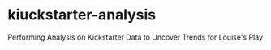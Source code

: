 # kiuckstarter-analysis
Performing Analysis on Kickstarter Data to Uncover Trends for Louise's Play
